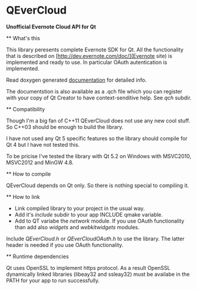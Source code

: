 QEverCloud
==========

**Unofficial Evernote Cloud API for Qt**

** What's this

This library peresents complete Evernote SDK for Qt. 
All the functionality that is described on [http://dev.evernote.com/doc/](Evernote site)
is implemented and ready to use. In particular OAuth autentication is implemented.

Read doxygen generated [documentation](http://mgsxx.github.io/QEverCloud) for detailed info.

The documentstion is also available as a .qch file which you can register with
your copy of Qt Creator to have context-senditive help. See *qch* subdir.


** Compatibility

Though I'm a big fan of C++11 QEverCloud does not use any new cool stuff.
So C++03 should be enough to build the library. 

I have not used any Qt 5 specific features so the library should compile for Qt 4 but I have not tested this.

To be pricise I've tested the library with Qt 5.2 on Windows with MSVC2010, MSVC2012 and MinGW 4.8.


** How to compile

QEverCloud depends on Qt only. So there is nothing special to compiling it.


** How to link

* Link compiled library to your project in the usual way. 
* Add it's *include* subdir to your app INCLUDE qmake variable.
* Add to QT variabe the *network* module. If you use OAuth functionality than add also *widgets* and *webkitwidgets* modules.

Include *QEverCloud.h* or *QEverCloudOAuth.h* to use the library. The latter header is needed if you use OAuth functionality.


** Runtime dependencies

Qt uses OpenSSL to implement https protocol. As a result OpenSSL dynamically linked libraries (libeay32 and ssleay32) must be 
availabe in the PATH for your app to run successfully.


